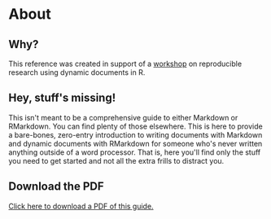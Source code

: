 # About

## Why?

This reference was created in support of a [workshop](http://bioconnector.org/workshops) on reproducible research using dynamic documents in R.

## Hey, stuff's missing!

This isn't meant to be a comprehensive guide to either Markdown or RMarkdown. You can find plenty of those elsewhere. This is here to provide a bare-bones, zero-entry introduction to writing documents with Markdown and dynamic documents with RMarkdown for someone who's never written anything outside of a word processor. That is, here you'll find only the stuff you need to get started and not all the extra frills to distract you.

## Download the PDF

[Click here to download a PDF of this guide.](assets/markdown-rmarkdown-reference.pdf)